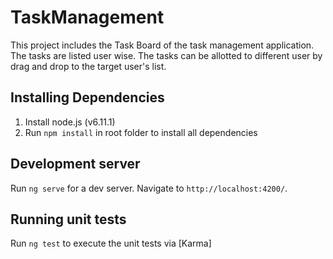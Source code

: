 # TaskManagement

This project includes the Task Board of the task management application. The tasks are listed user wise. The tasks can be allotted to different user by drag and drop to the target user's list.

## Installing Dependencies

  1. Install node.js (v6.11.1)
  2. Run `npm install` in root folder to install all dependencies


## Development server

Run `ng serve` for a dev server. Navigate to `http://localhost:4200/`.

## Running unit tests

Run `ng test` to execute the unit tests via [Karma]


